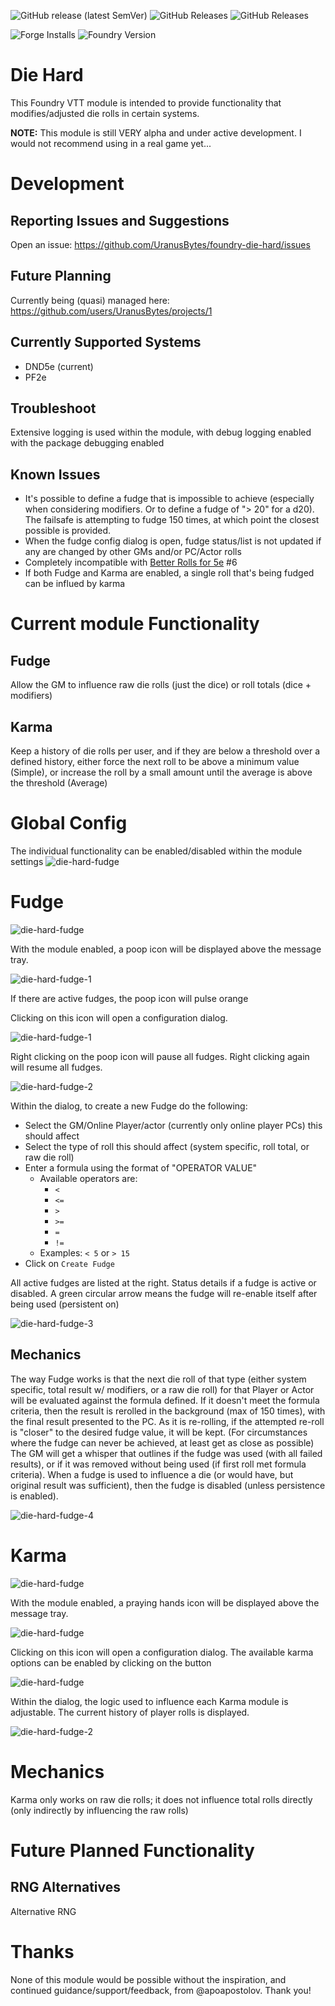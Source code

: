 ![GitHub release (latest SemVer)](https://img.shields.io/github/v/release/UranusBytes/foundry-die-hard) ![GitHub Releases](https://img.shields.io/github/downloads/UranusBytes/foundry-die-hard/latest/total) ![GitHub Releases](https://img.shields.io/github/downloads/UranusBytes/foundry-die-hard/total)

![Forge Installs](https://img.shields.io/badge/dynamic/json?label=Forge%20Installs&query=package.installs&suffix=%25&url=https%3A%2F%2Fforge-vtt.com%2Fapi%2Fbazaar%2Fpackage%2Ffoundry-die-hard&colorB=4aa94a) ![Foundry Version](https://img.shields.io/endpoint?url=https://foundryshields.com/version?url=https%3A%2F%2Fgithub.com%2FUranusBytes%2Ffoundry-die-hard%2Freleases%2Flatest%2Fdownload%2Fmodule.json) 

Die Hard
========
This Foundry VTT module is intended to provide functionality that modifies/adjusted die rolls in certain systems.

**NOTE:** This module is still VERY alpha and under active development.  I would not recommend using in a real game yet...

Development
===========
## Reporting Issues and Suggestions
Open an issue: https://github.com/UranusBytes/foundry-die-hard/issues

## Future Planning
Currently being (quasi) managed here: https://github.com/users/UranusBytes/projects/1

## Currently Supported Systems
* DND5e (current)
* PF2e

## Troubleshoot
Extensive logging is used within the module, with debug logging enabled with the package debugging enabled

## Known Issues
* It's possible to define a fudge that is impossible to achieve (especially when considering modifiers.  Or to define a fudge of "> 20" for a d20).  The failsafe is attempting to fudge 150 times, at which point the closest possible is provided.
* When the fudge config dialog is open, fudge status/list is not updated if any are changed by other GMs and/or PC/Actor rolls
* Completely incompatible with [Better Rolls for 5e](https://github.com/RedReign/FoundryVTT-BetterRolls5e) #6
* If both Fudge and Karma are enabled, a single roll that's being fudged can be influed by karma

# Current module Functionality
## Fudge
Allow the GM to influence raw die rolls (just the dice) or roll totals (dice + modifiers)
## Karma
Keep a history of die rolls per user, and if they are below a threshold over a defined history, either force the next roll to be above a minimum value (Simple), or increase the roll by a small amount until the average is above the threshold (Average)

# Global Config
The individual functionality can be enabled/disabled within the module settings
![die-hard-fudge](docs/die-hard-config.jpg)

# Fudge
![die-hard-fudge](docs/die-hard-fudge.jpg)

With the module enabled, a poop icon will be displayed above the message tray. 

![die-hard-fudge-1](docs/die-hard-fudge-1.jpg)

If there are active fudges, the poop icon will pulse orange

Clicking on this icon will open a configuration dialog.

![die-hard-fudge-1](docs/die-hard-fudge-1b.jpg)

Right clicking on the poop icon will pause all fudges.  Right clicking again will resume all fudges.

![die-hard-fudge-2](docs/die-hard-fudge-2.jpg)

Within the dialog, to create a new Fudge do the following:
* Select the GM/Online Player/actor (currently only online player PCs) this should affect
* Select the type of roll this should affect (system specific, roll total, or raw die roll)
* Enter a formula using the format of "OPERATOR VALUE"
  * Available operators are:
    * `<`
    * `<=`
    * `>`
    * `>=`
    * `=`
    * `!=`
  * Examples: `< 5` or `> 15`
* Click on `Create Fudge`

All active fudges are listed at the right.
Status details if a fudge is active or disabled.
A green circular arrow means the fudge will re-enable itself after being used (persistent on)

![die-hard-fudge-3](docs/die-hard-fudge-3.jpg)

## Mechanics
The way Fudge works is that the next die roll of that type (either system specific, total result w/ modifiers, or a raw die roll) for that Player or Actor will be evaluated against the formula defined.  If it doesn't meet the formula criteria, then the result is rerolled in the background (max of 150 times), with the final result presented to the PC.  As it is re-rolling, if the attempted re-roll is "closer" to the desired fudge value, it will be kept.  (For circumstances where the fudge can never be achieved, at least get as close as possible)  The GM will get a whisper that outlines if the fudge was used (with all failed results), or if it was removed without being used (if first roll met formula criteria).  When a fudge is used to influence a die (or would have, but original result was sufficient), then the fudge is disabled (unless persistence is enabled). 

![die-hard-fudge-4](docs/die-hard-fudge-4.jpg)

# Karma
![die-hard-fudge](docs/die-hard-karma.jpg)

With the module enabled, a praying hands icon will be displayed above the message tray. 

![die-hard-fudge](docs/die-hard-karma-0.jpg)

Clicking on this icon will open a configuration dialog.
The available karma options can be enabled by clicking on the button

![die-hard-fudge](docs/die-hard-karma-1.jpg)

Within the dialog, the logic used to influence each Karma module is adjustable.
The current history of player rolls is displayed.

![die-hard-fudge-2](docs/die-hard-karma-2.jpg)


# Mechanics
Karma only works on raw die rolls; it does not influence total rolls directly (only indirectly by influencing the raw rolls) 



# Future Planned Functionality
## RNG Alternatives
Alternative RNG 

# Thanks
None of this module would be possible without the inspiration, and continued guidance/support/feedback, from @apoapostolov.  Thank you!